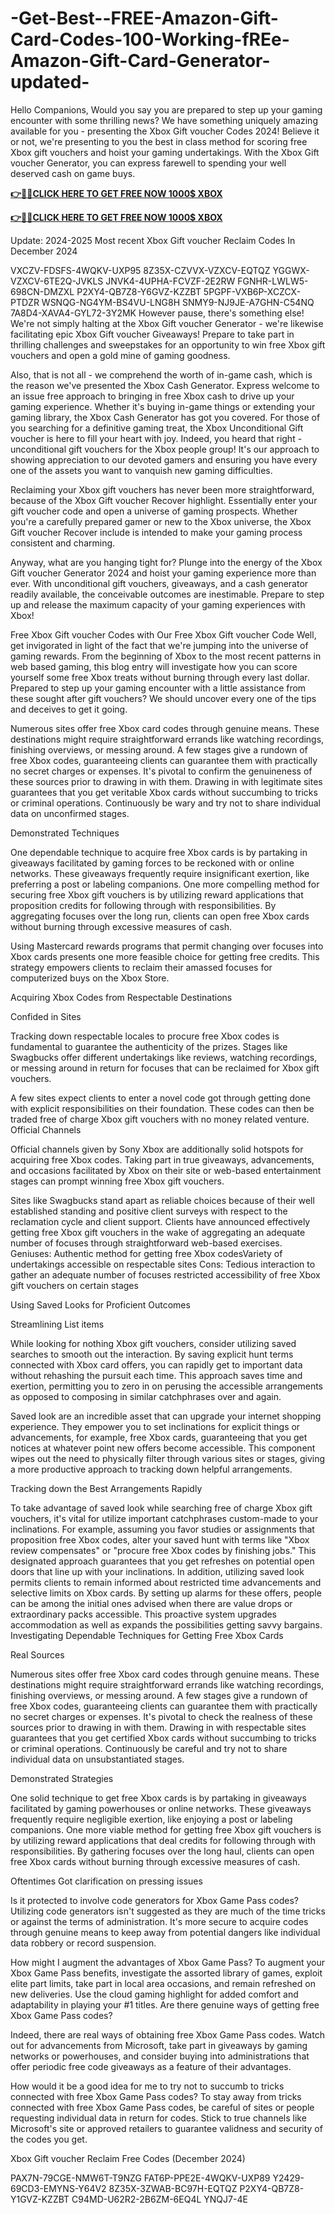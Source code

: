 # -Get-Best--FREE-Amazon-Gift-Card-Codes-100-Working-fREe-Amazon-Gift-Card-Generator-updated-
Hello Companions, Would you say you are prepared to step up your gaming encounter with some thrilling news? We have something uniquely amazing available for you - presenting the Xbox Gift voucher Codes 2024! Believe it or not, we're presenting to you the best in class method for scoring free Xbox gift vouchers and hoist your gaming undertakings. With the Xbox Gift voucher Generator, you can express farewell to spending your well deserved cash on game buys.

**[👉🎁🎁CLICK HERE TO GET FREE NOW 1000$ XBOX](https://tinyurl.com/gift-card-zone-2024)**

**[👉🎁🎁CLICK HERE TO GET FREE NOW 1000$ XBOX](https://tinyurl.com/gift-card-zone-2024)**

Update: 2024-2025 Most recent Xbox Gift voucher Reclaim Codes In December 2024

VXCZV-FDSFS-4WQKV-UXP95 8Z35X-CZVVX-VZXCV-EQTQZ YGGWX-VZXCV-6TE2Q-JVKLS JNVK4-4UPHA-FCVZF-2E2RW FGNHR-LWLW5-698CN-DMZXL P2XY4-QB7Z8-Y6GVZ-KZZBT 5PGPF-VXB6P-XCZCX-PTDZR WSNQG-NG4YM-BS4VU-LNG8H SNMY9-NJ9JE-A7GHN-C54NQ 7A8D4-XAVA4-GYL72-3Y2MK However pause, there's something else! We're not simply halting at the Xbox Gift voucher Generator - we're likewise facilitating epic Xbox Gift voucher Giveaways! Prepare to take part in thrilling challenges and sweepstakes for an opportunity to win free Xbox gift vouchers and open a gold mine of gaming goodness.

Also, that is not all - we comprehend the worth of in-game cash, which is the reason we've presented the Xbox Cash Generator. Express welcome to an issue free approach to bringing in free Xbox cash to drive up your gaming experience. Whether it's buying in-game things or extending your gaming library, the Xbox Cash Generator has got you covered. For those of you searching for a definitive gaming treat, the Xbox Unconditional Gift voucher is here to fill your heart with joy. Indeed, you heard that right - unconditional gift vouchers for the Xbox people group! It's our approach to showing appreciation to our devoted gamers and ensuring you have every one of the assets you want to vanquish new gaming difficulties.

Reclaiming your Xbox gift vouchers has never been more straightforward, because of the Xbox Gift voucher Recover highlight. Essentially enter your gift voucher code and open a universe of gaming prospects. Whether you're a carefully prepared gamer or new to the Xbox universe, the Xbox Gift voucher Recover include is intended to make your gaming process consistent and charming.

Anyway, what are you hanging tight for? Plunge into the energy of the Xbox Gift voucher Generator 2024 and hoist your gaming experience more than ever. With unconditional gift vouchers, giveaways, and a cash generator readily available, the conceivable outcomes are inestimable. Prepare to step up and release the maximum capacity of your gaming experiences with Xbox!

Free Xbox Gift voucher Codes with Our Free Xbox Gift voucher Code Well, get invigorated in light of the fact that we're jumping into the universe of gaming rewards. From the beginning of Xbox to the most recent patterns in web based gaming, this blog entry will investigate how you can score yourself some free Xbox treats without burning through every last dollar. Prepared to step up your gaming encounter with a little assistance from these sought after gift vouchers? We should uncover every one of the tips and deceives to get it going.

Numerous sites offer free Xbox card codes through genuine means. These destinations might require straightforward errands like watching recordings, finishing overviews, or messing around. A few stages give a rundown of free Xbox codes, guaranteeing clients can guarantee them with practically no secret charges or expenses. It's pivotal to confirm the genuineness of these sources prior to drawing in with them. Drawing in with legitimate sites guarantees that you get veritable Xbox cards without succumbing to tricks or criminal operations. Continuously be wary and try not to share individual data on unconfirmed stages.

Demonstrated Techniques

One dependable technique to acquire free Xbox cards is by partaking in giveaways facilitated by gaming forces to be reckoned with or online networks. These giveaways frequently require insignificant exertion, like preferring a post or labeling companions. One more compelling method for securing free Xbox gift vouchers is by utilizing reward applications that proposition credits for following through with responsibilities. By aggregating focuses over the long run, clients can open free Xbox cards without burning through excessive measures of cash.

Using Mastercard rewards programs that permit changing over focuses into Xbox cards presents one more feasible choice for getting free credits. This strategy empowers clients to reclaim their amassed focuses for computerized buys on the Xbox Store.

Acquiring Xbox Codes from Respectable Destinations

Confided in Sites

Tracking down respectable locales to procure free Xbox codes is fundamental to guarantee the authenticity of the prizes. Stages like Swagbucks offer different undertakings like reviews, watching recordings, or messing around in return for focuses that can be reclaimed for Xbox gift vouchers.

A few sites expect clients to enter a novel code got through getting done with explicit responsibilities on their foundation. These codes can then be traded free of charge Xbox gift vouchers with no money related venture. Official Channels

Official channels given by Sony Xbox are additionally solid hotspots for acquiring free Xbox codes. Taking part in true giveaways, advancements, and occasions facilitated by Xbox on their site or web-based entertainment stages can prompt winning free Xbox gift vouchers.

Sites like Swagbucks stand apart as reliable choices because of their well established standing and positive client surveys with respect to the reclamation cycle and client support. Clients have announced effectively getting free Xbox gift vouchers in the wake of aggregating an adequate number of focuses through straightforward web-based exercises. Geniuses: Authentic method for getting free Xbox codesVariety of undertakings accessible on respectable sites Cons: Tedious interaction to gather an adequate number of focuses restricted accessibility of free Xbox gift vouchers on certain stages

Using Saved Looks for Proficient Outcomes

Streamlining List items

While looking for nothing Xbox gift vouchers, consider utilizing saved searches to smooth out the interaction. By saving explicit hunt terms connected with Xbox card offers, you can rapidly get to important data without rehashing the pursuit each time. This approach saves time and exertion, permitting you to zero in on perusing the accessible arrangements as opposed to composing in similar catchphrases over and again.

Saved look are an incredible asset that can upgrade your internet shopping experience. They empower you to set inclinations for explicit things or advancements, for example, free Xbox cards, guaranteeing that you get notices at whatever point new offers become accessible. This component wipes out the need to physically filter through various sites or stages, giving a more productive approach to tracking down helpful arrangements.

Tracking down the Best Arrangements Rapidly

To take advantage of saved look while searching free of charge Xbox gift vouchers, it's vital for utilize important catchphrases custom-made to your inclinations. For example, assuming you favor studies or assignments that proposition free Xbox codes, alter your saved hunt with terms like "Xbox review compensates" or "procure free Xbox codes by finishing jobs." This designated approach guarantees that you get refreshes on potential open doors that line up with your inclinations. In addition, utilizing saved look permits clients to remain informed about restricted time advancements and selective limits on Xbox cards. By setting up alarms for these offers, people can be among the initial ones advised when there are value drops or extraordinary packs accessible. This proactive system upgrades accommodation as well as expands the possibilities getting savvy bargains. Investigating Dependable Techniques for Getting Free Xbox Cards

Real Sources

Numerous sites offer free Xbox card codes through genuine means. These destinations might require straightforward errands like watching recordings, finishing overviews, or messing around. A few stages give a rundown of free Xbox codes, guaranteeing clients can guarantee them with practically no secret charges or expenses. It's pivotal to check the realness of these sources prior to drawing in with them. Drawing in with respectable sites guarantees that you get certified Xbox cards without succumbing to tricks or criminal operations. Continuously be careful and try not to share individual data on unsubstantiated stages.

Demonstrated Strategies

One solid technique to get free Xbox cards is by partaking in giveaways facilitated by gaming powerhouses or online networks. These giveaways frequently require negligible exertion, like enjoying a post or labeling companions. One more viable method for getting free Xbox gift vouchers is by utilizing reward applications that deal credits for following through with responsibilities. By gathering focuses over the long haul, clients can open free Xbox cards without burning through excessive measures of cash.

Oftentimes Got clarification on pressing issues

Is it protected to involve code generators for Xbox Game Pass codes? Utilizing code generators isn't suggested as they are much of the time tricks or against the terms of administration. It's more secure to acquire codes through genuine means to keep away from potential dangers like individual data robbery or record suspension.

How might I augment the advantages of Xbox Game Pass? To augment your Xbox Game Pass benefits, investigate the assorted library of games, exploit elite part limits, take part in local area occasions, and remain refreshed on new deliveries. Use the cloud gaming highlight for added comfort and adaptability in playing your #1 titles. Are there genuine ways of getting free Xbox Game Pass codes?

Indeed, there are real ways of obtaining free Xbox Game Pass codes. Watch out for advancements from Microsoft, take part in giveaways by gaming networks or powerhouses, and consider buying into administrations that offer periodic free code giveaways as a feature of their advantages.

How would it be a good idea for me to try not to succumb to tricks connected with free Xbox Game Pass codes? To stay away from tricks connected with free Xbox Game Pass codes, be careful of sites or people requesting individual data in return for codes. Stick to true channels like Microsoft's site or approved retailers to guarantee validness and security of the codes you get.

Xbox Gift voucher Reclaim Free Codes (December 2024)

PAX7N-79CGE-NMW6T-T9NZG FAT6P-PPE2E-4WQKV-UXP89 Y2429-69CD3-EMYNS-Y64V2 8Z35X-3ZWAB-BC97H-EQTQZ P2XY4-QB7Z8-Y1GVZ-KZZBT C94MD-U62R2-2B6ZM-6EQ4L YNQJ7-4E

